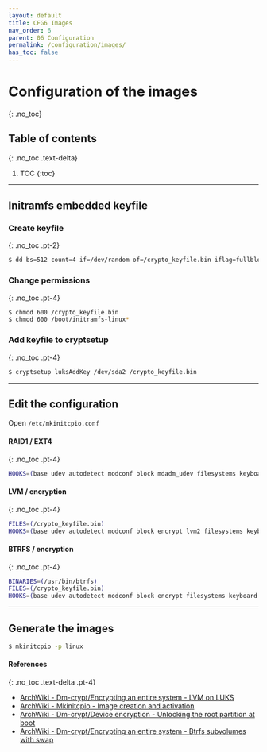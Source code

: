 ```yaml
---
layout: default
title: CFG6 Images
nav_order: 6
parent: 06 Configuration
permalink: /configuration/images/
has_toc: false
---
```


# Configuration of the images
{: .no_toc}

## Table of contents
{: .no_toc .text-delta}

1. TOC
{:toc}

---

## Initramfs embedded keyfile

### Create keyfile
{: .no_toc .pt-2}

```bash
$ dd bs=512 count=4 if=/dev/random of=/crypto_keyfile.bin iflag=fullblock
```

### Change permissions
{: .no_toc .pt-4}

```bash
$ chmod 600 /crypto_keyfile.bin
$ chmod 600 /boot/initramfs-linux*
```

### Add keyfile to cryptsetup
{: .no_toc .pt-4}

```bash
$ cryptsetup luksAddKey /dev/sda2 /crypto_keyfile.bin
```

---

## Edit the configuration

Open `/etc/mkinitcpio.conf`

#### RAID1 / EXT4
{: .no_toc .pt-4}

```bash
HOOKS=(base udev autodetect modconf block mdadm_udev filesystems keyboard fsck)
```

#### LVM / encryption
{: .no_toc .pt-4}

```bash
FILES=(/crypto_keyfile.bin)
HOOKS=(base udev autodetect modconf block encrypt lvm2 filesystems keyboard keymap fsck)
```

#### BTRFS / encryption
{: .no_toc .pt-4}

```bash
BINARIES=(/usr/bin/btrfs)
FILES=(/crypto_keyfile.bin)
HOOKS=(base udev autodetect modconf block encrypt filesystems keyboard keymap fsck)
```

---

## Generate the images

```bash
$ mkinitcpio -p linux
```

#### References
{: .no_toc .text-delta .pt-4}

- [ArchWiki - Dm-crypt/Encrypting an entire system - LVM on LUKS](https://wiki.archlinux.org/index.php/Dm-crypt/Encrypting_an_entire_system#LVM_on_LUKS)
- [ArchWiki - Mkinitcpio - Image creation and activation](https://wiki.archlinux.org/index.php/Mkinitcpio#Image_creation_and_activation)
- [ArchWiki - Dm-crypt/Device encryption - Unlocking the root partition at boot](https://wiki.archlinux.org/index.php/Dm-crypt/Device_encryption#Unlocking_the_root_partition_at_boot)
- [ArchWiki - Dm-crypt/Encrypting an entire system - Btrfs subvolumes with swap](https://wiki.archlinux.org/index.php/Dm-crypt/Encrypting_an_entire_system#Btrfs_subvolumes_with_swap)
